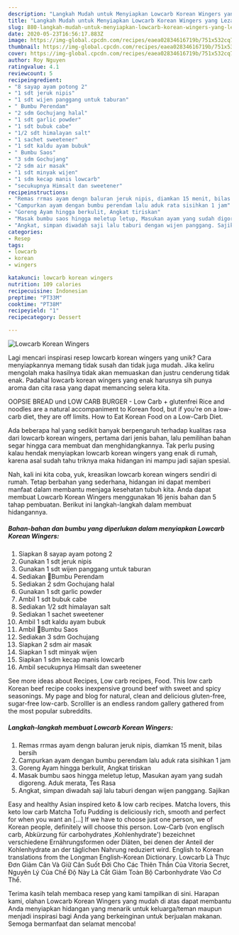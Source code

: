 ```yaml
---
description: "Langkah Mudah untuk Menyiapkan Lowcarb Korean Wingers yang Lezat"
title: "Langkah Mudah untuk Menyiapkan Lowcarb Korean Wingers yang Lezat"
slug: 880-langkah-mudah-untuk-menyiapkan-lowcarb-korean-wingers-yang-lezat
date: 2020-05-23T16:56:17.883Z
image: https://img-global.cpcdn.com/recipes/eaea02834616719b/751x532cq70/lowcarb-korean-wingers-foto-resep-utama.jpg
thumbnail: https://img-global.cpcdn.com/recipes/eaea02834616719b/751x532cq70/lowcarb-korean-wingers-foto-resep-utama.jpg
cover: https://img-global.cpcdn.com/recipes/eaea02834616719b/751x532cq70/lowcarb-korean-wingers-foto-resep-utama.jpg
author: Roy Nguyen
ratingvalue: 4.1
reviewcount: 5
recipeingredient:
- "8 sayap ayam potong 2"
- "1 sdt jeruk nipis"
- "1 sdt wijen panggang untuk taburan"
- " Bumbu Perendam"
- "2 sdm Gochujang halal"
- "1 sdt garlic powder"
- "1 sdt bubuk cabe"
- "1/2 sdt himalayan salt"
- "1 sachet sweetener"
- "1 sdt kaldu ayam bubuk"
- " Bumbu Saos"
- "3 sdm Gochujang"
- "2 sdm air masak"
- "1 sdt minyak wijen"
- "1 sdm kecap manis lowcarb"
- "secukupnya Himsalt dan sweetener"
recipeinstructions:
- "Remas rrmas ayam dengn baluran jeruk nipis, diamkan 15 menit, bilas bersih"
- "Campurkan ayam dengan bumbu perendam lalu aduk rata sisihkan 1 jam"
- "Goreng Ayam hingga berkulit, Angkat tiriskan"
- "Masak bumbu saos hingga meletup letup, Masukan ayam yang sudah digoreng. Aduk merata, Tes Rasa"
- "Angkat, simpan diwadah saji lalu taburi dengan wijen panggang. Sajikan"
categories:
- Resep
tags:
- lowcarb
- korean
- wingers

katakunci: lowcarb korean wingers 
nutrition: 109 calories
recipecuisine: Indonesian
preptime: "PT33M"
cooktime: "PT38M"
recipeyield: "1"
recipecategory: Dessert

---
```



![Lowcarb Korean Wingers](https://img-global.cpcdn.com/recipes/eaea02834616719b/751x532cq70/lowcarb-korean-wingers-foto-resep-utama.jpg)

Lagi mencari inspirasi resep lowcarb korean wingers yang unik? Cara menyiapkannya memang tidak susah dan tidak juga mudah. Jika keliru mengolah maka hasilnya tidak akan memuaskan dan justru cenderung tidak enak. Padahal lowcarb korean wingers yang enak harusnya sih punya aroma dan cita rasa yang dapat memancing selera kita.

OOPSIE BREAD und LOW CARB BURGER - Low Carb + glutenfrei Rice and noodles are a natural accompaniment to Korean food, but if you&#39;re on a low-carb diet, they are off limits. How to Eat Korean Food on a Low-Carb Diet.

Ada beberapa hal yang sedikit banyak berpengaruh terhadap kualitas rasa dari lowcarb korean wingers, pertama dari jenis bahan, lalu pemilihan bahan segar hingga cara membuat dan menghidangkannya. Tak perlu pusing kalau hendak menyiapkan lowcarb korean wingers yang enak di rumah, karena asal sudah tahu triknya maka hidangan ini mampu jadi sajian spesial.


Nah, kali ini kita coba, yuk, kreasikan lowcarb korean wingers sendiri di rumah. Tetap berbahan yang sederhana, hidangan ini dapat memberi manfaat dalam membantu menjaga kesehatan tubuh kita. Anda dapat membuat Lowcarb Korean Wingers menggunakan 16 jenis bahan dan 5 tahap pembuatan. Berikut ini langkah-langkah dalam membuat hidangannya.

<!--inarticleads1-->

##### Bahan-bahan dan bumbu yang diperlukan dalam menyiapkan Lowcarb Korean Wingers:

1. Siapkan 8 sayap ayam potong 2
1. Gunakan 1 sdt jeruk nipis
1. Gunakan 1 sdt wijen panggang untuk taburan
1. Sediakan  💜Bumbu Perendam
1. Sediakan 2 sdm Gochujang halal
1. Gunakan 1 sdt garlic powder
1. Ambil 1 sdt bubuk cabe
1. Sediakan 1/2 sdt himalayan salt
1. Sediakan 1 sachet sweetener
1. Ambil 1 sdt kaldu ayam bubuk
1. Ambil  💜Bumbu Saos
1. Sediakan 3 sdm Gochujang
1. Siapkan 2 sdm air masak
1. Siapkan 1 sdt minyak wijen
1. Siapkan 1 sdm kecap manis lowcarb
1. Ambil secukupnya Himsalt dan sweetener


See more ideas about Recipes, Low carb recipes, Food. This low carb Korean beef recipe cooks inexpensive ground beef with sweet and spicy seasonings. My page and blog for natural, clean and delicious gluten-free, sugar-free low-carb. Scrolller is an endless random gallery gathered from the most popular subreddits. 

<!--inarticleads2-->

##### Langkah-langkah membuat Lowcarb Korean Wingers:

1. Remas rrmas ayam dengn baluran jeruk nipis, diamkan 15 menit, bilas bersih
1. Campurkan ayam dengan bumbu perendam lalu aduk rata sisihkan 1 jam
1. Goreng Ayam hingga berkulit, Angkat tiriskan
1. Masak bumbu saos hingga meletup letup, Masukan ayam yang sudah digoreng. Aduk merata, Tes Rasa
1. Angkat, simpan diwadah saji lalu taburi dengan wijen panggang. Sajikan


Easy and healthy Asian inspired keto &amp; low carb recipes. Matcha lovers, this keto low carb Matcha Tofu Pudding is deliciously rich, smooth and perfect for when you want an […] If we have to choose just one person, we of Korean people, definitely will choose this person. Low-Carb (von englisch carb, Abkürzung für carbohydrates ‚Kohlenhydrate&#39;) bezeichnet verschiedene Ernährungsformen oder Diäten, bei denen der Anteil der Kohlenhydrate an der täglichen Nahrung reduziert wird. English to Korean translations from the Longman English-Korean Dictionary. Lowcarb Là Thực Đơn Giảm Cân Và Giữ Cân Suốt Đời Cho Các Thiên Thần Của Vitoria Secret, Nguyên Lý Của Chế Độ Này Là Cắt Giảm Toàn Bộ Carbonhydrate Vào Cơ Thể. 

Terima kasih telah membaca resep yang kami tampilkan di sini. Harapan kami, olahan Lowcarb Korean Wingers yang mudah di atas dapat membantu Anda menyiapkan hidangan yang menarik untuk keluarga/teman maupun menjadi inspirasi bagi Anda yang berkeinginan untuk berjualan makanan. Semoga bermanfaat dan selamat mencoba!
